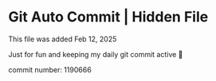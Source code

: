 # Git Auto Commit | Hidden File

This file was added Feb 12, 2025

Just for fun and keeping my daily git commit active 🤪

commit number: 1190666
